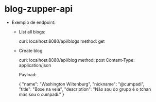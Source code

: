 # blog-zupper-api

- Exemplo de endpoint:

    - List all blogs:

        curl: localhost:8080/api/blogs
        method: get

    - Create blog

        curl: localhost:8080/api/blog
        method: post
        Content-Type: application/json

        Payload:

        {
            "name": "Washington Wiltenburg",
            "nickname": "@cumpadi",
            "title": "Boxe na veia",
            "description": "Não sou do grupo é o tchan mas sou o cumpadi."
        }
